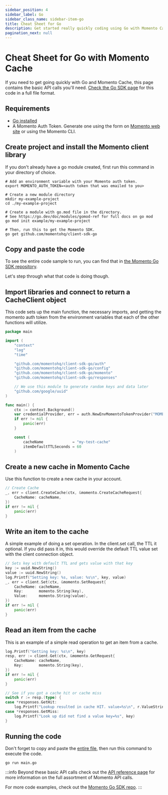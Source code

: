 ```yaml
---
sidebar_position: 4
sidebar_label: Go
sidebar_class_name: sidebar-item-go
title: Cheat Sheet for Go
description: Get started really quickly coding using Go with Momento Cache
pagination_next: null
---
```


# Cheat Sheet for Go with Momento Cache
If you need to get going quickly with Go and Momento Cache, this page contains the basic API calls you'll need. [Check the Go SDK page](https://github.com/momentohq/client-sdk-go) for this code in a full file format.

## Requirements

* [Go installed](https://go.dev/dl/)
* A Momento Auth Token. Generate one using the form on [Momento web site](https://www.gomomento.com/) or using the Momento CLI.

## Create project and install the Momento client library
If you don't already have a go module created, first run this command in your directory of choice.
```cli
# Add an environment variable with your Momento auth token.
export MOMENTO_AUTH_TOKEN=<auth token that was emailed to you>

# Create a new module directory
mkdir my-example-project
cd ./my-example-project

# Create a module with go.mod file in the directory.
# See https://go.dev/doc/modules/gomod-ref for full docs on go mod
go mod init example/my-example-project

# Then, run this to get the Momento SDK.
go get github.com/momentohq/client-sdk-go
```

## Copy and paste the code
To see the entire code sample to run, you can find that in [the Momento Go SDK repository](https://github.com/momentohq/client-sdk-go).

Let's step through what that code is doing though.

## Import libraries and connect to return a CacheClient object
This code sets up the main function, the necessary imports, and getting the momento auth token from the environment variables that each of the other functions will utilize.

```go
package main

import (
	"context"
	"log"
	"time"

	"github.com/momentohq/client-sdk-go/auth"
	"github.com/momentohq/client-sdk-go/config"
	"github.com/momentohq/client-sdk-go/momento"
	"github.com/momentohq/client-sdk-go/responses"

    // We use this module to generate random keys and data later
	"github.com/google/uuid"
)

func main() {
	ctx := context.Background()
	var credentialProvider, err = auth.NewEnvMomentoTokenProvider("MOMENTO_AUTH_TOKEN")
	if err != nil {
		panic(err)
	}

	const (
		cacheName             = "my-test-cache"
		itemDefaultTTLSeconds = 60
	)
```

## Create a new cache in Momento Cache
Use this function to create a new cache in your account.

```go
// Create Cache
_, err = client.CreateCache(ctx, &momento.CreateCacheRequest{
    CacheName: cacheName,
})
if err != nil {
    panic(err)
}
```

## Write an item to the cache
A simple example of doing a set operation. In the client.set call, the TTL it optional. If you did pass it in, this would override the default TTL value set with the client connection object.

```go
// Sets key with default TTL and gets value with that key
key := uuid.NewString()
value := uuid.NewString()
log.Printf("Setting key: %s, value: %s\n", key, value)
_, err = client.Set(ctx, &momento.SetRequest{
    CacheName: cacheName,
    Key:       momento.String(key),
    Value:     momento.String(value),
})
if err != nil {
    panic(err)
}
```

## Read an item from the cache
This is an example of a simple read operation to get an item from a cache.

```go
log.Printf("Getting key: %s\n", key)
resp, err := client.Get(ctx, &momento.GetRequest{
    CacheName: cacheName,
    Key:       momento.String(key),
})
if err != nil {
    panic(err)
}

// See if you got a cache hit or cache miss
switch r := resp.(type) {
case *responses.GetHit:
    log.Printf("Lookup resulted in cache HIT. value=%s\n", r.ValueString())
case *responses.GetMiss:
    log.Printf("Look up did not find a value key=%s", key)
}
```

## Running the code
Don't forget to copy and paste the [entire file](https://github.com/momentohq/client-sdk-go), then run this command to execute the code.

```cli
go run main.go
```

:::info
Beyond these basic API calls check out the [API reference page](../../api-reference/index.mdx) for more information on the full assortment of Momento API calls.

For more code examples, check out the [Momento Go SDK repo](https://github.com/momentohq/client-sdk-go/tree/main/examples).
:::
